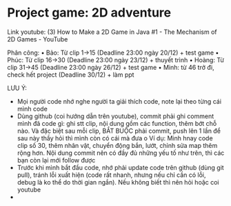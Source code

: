 # Project game: 2D adventure
Link youtube: (3) How to Make a 2D Game in Java #1 - The Mechanism of 2D Games - YouTube

Phân công:
•	Bảo: Từ clip 1->15 (Deadline 23:00 ngày 20/12) + test game
•	Phúc: Từ clip 16->30 (Deadline 23:00 ngày 23/12) + thuyết trình
•	Hoàng: Từ clip 31->45 (Deadline 23:00 ngày 26/12) + test game
•	Minh: từ 46 trở đi, check hết project (Deadline 30/12) + làm ppt

LƯU Ý: 
-	Mọi người code nhớ nghe người ta giải thích code, note lại theo từng cái mình code
-	Dùng github (coi hướng dẫn trên youtube), commit phải ghi comment mình đã code gì: ghi stt clip, nội dung gồm các function, thêm bớt chỗ nào. Và đặc biệt sau mỗi clip, BẮT BUỘC phải commit, push lên 1 lần để sau này thầy hỏi thì mình còn có cái mà đưa
o	Ví dụ: Minh hnay code clip số 30, thêm nhân vật, chuyển động bắn, lướt, chỉnh sửa map thêm rộng hơn. Nội dung commit nên có đầy đủ những yếu tố như trên, thì các bạn còn lại mới follow được 
-	Trước khi mình bắt đầu code, nhớ phải update code trên github (dùng git pull), tránh lỗi xuất hiện (code rất nhanh, nhưng nếu chỉ cần có lỗi, debug là ko thể do thời gian ngắn). Nếu không biết thì nên hỏi hoặc coi youtube
-	

